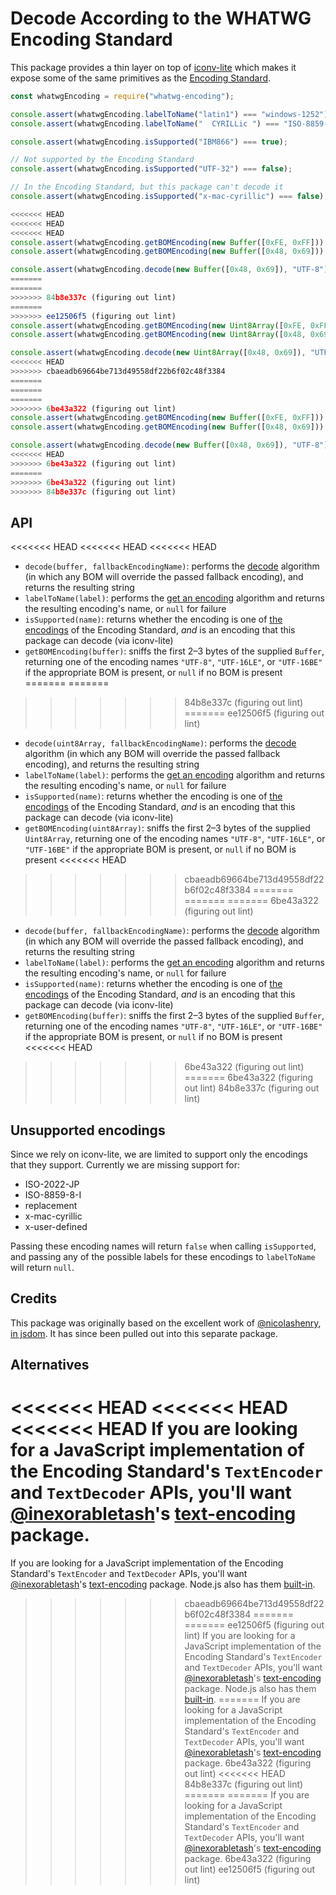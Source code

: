 # Decode According to the WHATWG Encoding Standard

This package provides a thin layer on top of [iconv-lite](https://github.com/ashtuchkin/iconv-lite) which makes it expose some of the same primitives as the [Encoding Standard](https://encoding.spec.whatwg.org/).

```js
const whatwgEncoding = require("whatwg-encoding");

console.assert(whatwgEncoding.labelToName("latin1") === "windows-1252");
console.assert(whatwgEncoding.labelToName("  CYRILLic ") === "ISO-8859-5");

console.assert(whatwgEncoding.isSupported("IBM866") === true);

// Not supported by the Encoding Standard
console.assert(whatwgEncoding.isSupported("UTF-32") === false);

// In the Encoding Standard, but this package can't decode it
console.assert(whatwgEncoding.isSupported("x-mac-cyrillic") === false);

<<<<<<< HEAD
<<<<<<< HEAD
<<<<<<< HEAD
console.assert(whatwgEncoding.getBOMEncoding(new Buffer([0xFE, 0xFF])) === "UTF-16BE");
console.assert(whatwgEncoding.getBOMEncoding(new Buffer([0x48, 0x69])) === null);

console.assert(whatwgEncoding.decode(new Buffer([0x48, 0x69]), "UTF-8") === "Hi");
=======
=======
>>>>>>> 84b8e337c (figuring out lint)
=======
>>>>>>> ee12506f5 (figuring out lint)
console.assert(whatwgEncoding.getBOMEncoding(new Uint8Array([0xFE, 0xFF])) === "UTF-16BE");
console.assert(whatwgEncoding.getBOMEncoding(new Uint8Array([0x48, 0x69])) === null);

console.assert(whatwgEncoding.decode(new Uint8Array([0x48, 0x69]), "UTF-8") === "Hi");
<<<<<<< HEAD
>>>>>>> cbaeadb69664be713d49558df22b6f02c48f3384
=======
=======
=======
>>>>>>> 6be43a322 (figuring out lint)
console.assert(whatwgEncoding.getBOMEncoding(new Buffer([0xFE, 0xFF])) === "UTF-16BE");
console.assert(whatwgEncoding.getBOMEncoding(new Buffer([0x48, 0x69])) === null);

console.assert(whatwgEncoding.decode(new Buffer([0x48, 0x69]), "UTF-8") === "Hi");
<<<<<<< HEAD
>>>>>>> 6be43a322 (figuring out lint)
=======
>>>>>>> 6be43a322 (figuring out lint)
>>>>>>> 84b8e337c (figuring out lint)
```

## API

<<<<<<< HEAD
<<<<<<< HEAD
<<<<<<< HEAD
- `decode(buffer, fallbackEncodingName)`: performs the [decode](https://encoding.spec.whatwg.org/#decode) algorithm (in which any BOM will override the passed fallback encoding), and returns the resulting string
- `labelToName(label)`: performs the [get an encoding](https://encoding.spec.whatwg.org/#concept-encoding-get) algorithm and returns the resulting encoding's name, or `null` for failure
- `isSupported(name)`: returns whether the encoding is one of [the encodings](https://encoding.spec.whatwg.org/#names-and-labels) of the Encoding Standard, _and_ is an encoding that this package can decode (via iconv-lite)
- `getBOMEncoding(buffer)`: sniffs the first 2–3 bytes of the supplied `Buffer`, returning one of the encoding names `"UTF-8"`, `"UTF-16LE"`, or `"UTF-16BE"` if the appropriate BOM is present, or `null` if no BOM is present
=======
=======
>>>>>>> 84b8e337c (figuring out lint)
=======
>>>>>>> ee12506f5 (figuring out lint)
- `decode(uint8Array, fallbackEncodingName)`: performs the [decode](https://encoding.spec.whatwg.org/#decode) algorithm (in which any BOM will override the passed fallback encoding), and returns the resulting string
- `labelToName(label)`: performs the [get an encoding](https://encoding.spec.whatwg.org/#concept-encoding-get) algorithm and returns the resulting encoding's name, or `null` for failure
- `isSupported(name)`: returns whether the encoding is one of [the encodings](https://encoding.spec.whatwg.org/#names-and-labels) of the Encoding Standard, _and_ is an encoding that this package can decode (via iconv-lite)
- `getBOMEncoding(uint8Array)`: sniffs the first 2–3 bytes of the supplied `Uint8Array`, returning one of the encoding names `"UTF-8"`, `"UTF-16LE"`, or `"UTF-16BE"` if the appropriate BOM is present, or `null` if no BOM is present
<<<<<<< HEAD
>>>>>>> cbaeadb69664be713d49558df22b6f02c48f3384
=======
=======
=======
>>>>>>> 6be43a322 (figuring out lint)
- `decode(buffer, fallbackEncodingName)`: performs the [decode](https://encoding.spec.whatwg.org/#decode) algorithm (in which any BOM will override the passed fallback encoding), and returns the resulting string
- `labelToName(label)`: performs the [get an encoding](https://encoding.spec.whatwg.org/#concept-encoding-get) algorithm and returns the resulting encoding's name, or `null` for failure
- `isSupported(name)`: returns whether the encoding is one of [the encodings](https://encoding.spec.whatwg.org/#names-and-labels) of the Encoding Standard, _and_ is an encoding that this package can decode (via iconv-lite)
- `getBOMEncoding(buffer)`: sniffs the first 2–3 bytes of the supplied `Buffer`, returning one of the encoding names `"UTF-8"`, `"UTF-16LE"`, or `"UTF-16BE"` if the appropriate BOM is present, or `null` if no BOM is present
<<<<<<< HEAD
>>>>>>> 6be43a322 (figuring out lint)
=======
>>>>>>> 6be43a322 (figuring out lint)
>>>>>>> 84b8e337c (figuring out lint)

## Unsupported encodings

Since we rely on iconv-lite, we are limited to support only the encodings that they support. Currently we are missing support for:

- ISO-2022-JP
- ISO-8859-8-I
- replacement
- x-mac-cyrillic
- x-user-defined

Passing these encoding names will return `false` when calling `isSupported`, and passing any of the possible labels for these encodings to `labelToName` will return `null`.

## Credits

This package was originally based on the excellent work of [@nicolashenry](https://github.com/nicolashenry), [in jsdom](https://github.com/tmpvar/jsdom/blob/7ce11776ce161e8d5921a7a183585327400f786b/lib/jsdom/living/helpers/encoding.js). It has since been pulled out into this separate package.

## Alternatives

<<<<<<< HEAD
<<<<<<< HEAD
<<<<<<< HEAD
If you are looking for a JavaScript implementation of the Encoding Standard's `TextEncoder` and `TextDecoder` APIs, you'll want [@inexorabletash](https://github.com/inexorabletash)'s [text-encoding](https://github.com/inexorabletash/text-encoding) package.
=======
If you are looking for a JavaScript implementation of the Encoding Standard's `TextEncoder` and `TextDecoder` APIs, you'll want [@inexorabletash](https://github.com/inexorabletash)'s [text-encoding](https://github.com/inexorabletash/text-encoding) package. Node.js also has them [built-in](https://nodejs.org/dist/latest/docs/api/globals.html#globals_textdecoder).
>>>>>>> cbaeadb69664be713d49558df22b6f02c48f3384
=======
=======
>>>>>>> ee12506f5 (figuring out lint)
If you are looking for a JavaScript implementation of the Encoding Standard's `TextEncoder` and `TextDecoder` APIs, you'll want [@inexorabletash](https://github.com/inexorabletash)'s [text-encoding](https://github.com/inexorabletash/text-encoding) package. Node.js also has them [built-in](https://nodejs.org/dist/latest/docs/api/globals.html#globals_textdecoder).
=======
If you are looking for a JavaScript implementation of the Encoding Standard's `TextEncoder` and `TextDecoder` APIs, you'll want [@inexorabletash](https://github.com/inexorabletash)'s [text-encoding](https://github.com/inexorabletash/text-encoding) package.
>>>>>>> 6be43a322 (figuring out lint)
<<<<<<< HEAD
>>>>>>> 84b8e337c (figuring out lint)
=======
=======
If you are looking for a JavaScript implementation of the Encoding Standard's `TextEncoder` and `TextDecoder` APIs, you'll want [@inexorabletash](https://github.com/inexorabletash)'s [text-encoding](https://github.com/inexorabletash/text-encoding) package.
>>>>>>> 6be43a322 (figuring out lint)
>>>>>>> ee12506f5 (figuring out lint)
